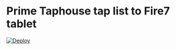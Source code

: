 # Prime Taphouse tap list to Fire7 tablet

[![Deploy](https://www.herokucdn.com/deploy/button.svg)](https://heroku.com/deploy)

